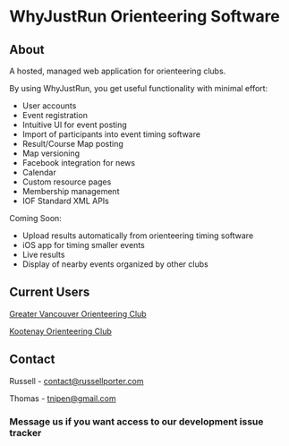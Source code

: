 # WhyJustRun Orienteering Software

## About

A hosted, managed web application for orienteering clubs.

By using WhyJustRun, you get useful functionality with minimal effort:

- User accounts
- Event registration
- Intuitive UI for event posting
- Import of participants into event timing software
- Result/Course Map posting
- Map versioning
- Facebook integration for news
- Calendar 
- Custom resource pages
- Membership management
- IOF Standard XML APIs

Coming Soon:
- Upload results automatically from orienteering timing software
- iOS app for timing smaller events
- Live results
- Display of nearby events organized by other clubs

## Current Users

[Greater Vancouver Orienteering Club](http://gvoc.whyjustrun.ca/)

[Kootenay Orienteering Club](http://kootenayorienteering.com/)

## Contact

Russell - contact@russellporter.com

Thomas - tnipen@gmail.com

### Message us if you want access to our development issue tracker
